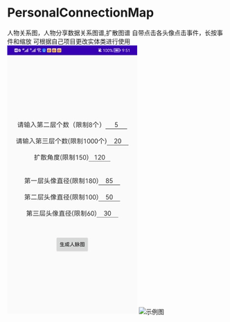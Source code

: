 # PersonalConnectionMap
人物关系图，人物分享数据关系图谱,扩散图谱
自带点击各头像点击事件，长按事件和缩放
可根据自己项目更改实体类进行使用
![image设置图](https://raw.githubusercontent.com/littletreeSun/Resource-Catalog/main/images/Screenshot.JPG)
![示例图](https://raw.github.com/littletreeSun/Resource-Catalog/main/gif/SVID.gif)
